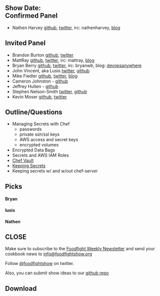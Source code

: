 Show Date:  
Confirmed Panel<a name="panel"></a>
-----
* Nathen Harvey [github](http://github.com/nathenharvey), [twitter](http://twitter.com/nathenharvey), irc: nathenharvey, [blog](http://nathenharvey.com)

Invited Panel<a name="panel"></a>
-----
* Brandon Burton [github](http://github.com/solarce), [twitter](https://twitter.com/solarce)
* MattRay [github](http://github.com/mattray), [twitter](http://twitter.com/mattray), irc: mattray, [blog](http://www.leastresistance.net/)
* Bryan Berry [github](http://github.com/bryanwb), [twitter](http://twitter.com/bryanwb), irc: bryanwb, blog: [devopsanywhere](http://devopsanywhere.blogspot.com)
* John Vincent, aka Lusis [twitter](https://twitter.com/#!/lusis), [github](https://github.com/lusis)
* Mike Fiedler [github](http://github.com/miketheman), [twitter](http://twitter.com/mikefiedler), [blog](http://www.miketheman.net)
* Cameron Johnston - [github](https://github.com/cwjohnston)
* Jeffrey Hulten - [github](https://github.com/jhulten)
* Stephen Nelson-Smith [twitter](https://twitter.com/lordcope), [github](http://github.com/lordcope)
* Kevin Moser  [github](https://github.com/moserke), [twitter](https://twitter.com/moserke)

Outline/Questions
-----------------

* Managing Secrets with Chef
  * passwords
  * private ssh/ssl keys
  * AWS access and secret keys
  * encrypted volumes
* Encrypted Data Bags
* Secrets and AWS IAM Roles
* [Chef Vault](http://rubygems.org/gems/chef-vault)
* [Keeping Secrets](http://wiki.opscode.com/display/chef/Keeping+Secrets)
* Keeping secrets w/ and w/out chef-server

Picks<a name="picks"></a>
-----

#### Bryan  

#### lusis  

#### Nathen  



CLOSE
-----

Make sure to subscribe to the [Foodfight Weekly Newsletter](http://bit.ly/ffsmail) and send your cookbook
news to info@foodfightshow.org

Follow [@foodfightshow](http://twitter.com/foodfightshow) on twitter.

Also, you can submit show ideas to our [github repo](https://github.com/foodfight/showz)



Download
--------
